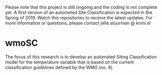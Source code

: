 Please note that this project is still ongoing and the coding is not complete yet. A first version of an autometed Site Classification is expected in the Spring of 2019. Watch this repositories to receive the latest updates. For more information or questions, please contact jelle.stuurman @ knmi.nl

# wmoSC

The focus of this research is to develop an automated Siting Classification model for the temperature variable that is based on the current classification guidelines defined by the WMO (no. 8). 


